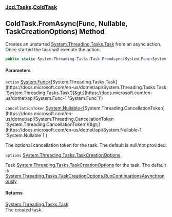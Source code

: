 ### [Jcd.Tasks](Jcd.Tasks.md 'Jcd.Tasks').[ColdTask](Jcd.Tasks.ColdTask.md 'Jcd.Tasks.ColdTask')

## ColdTask.FromAsync(Func<Task>, Nullable<CancellationToken>, TaskCreationOptions) Method

Creates an unstarted [System.Threading.Tasks.Task](https://docs.microsoft.com/en-us/dotnet/api/System.Threading.Tasks.Task 'System.Threading.Tasks.Task') from an async action. Once started the task will execute the action.

```csharp
public static System.Threading.Tasks.Task FromAsync(System.Func<System.Threading.Tasks.Task> action, System.Nullable<System.Threading.CancellationToken> cancellationToken=null, System.Threading.Tasks.TaskCreationOptions options=System.Threading.Tasks.TaskCreationOptions.RunContinuationsAsynchronously);
```
#### Parameters

<a name='Jcd.Tasks.ColdTask.FromAsync(System.Func_System.Threading.Tasks.Task_,System.Nullable_System.Threading.CancellationToken_,System.Threading.Tasks.TaskCreationOptions).action'></a>

`action` [System.Func&lt;](https://docs.microsoft.com/en-us/dotnet/api/System.Func-1 'System.Func`1')[System.Threading.Tasks.Task](https://docs.microsoft.com/en-us/dotnet/api/System.Threading.Tasks.Task 'System.Threading.Tasks.Task')[&gt;](https://docs.microsoft.com/en-us/dotnet/api/System.Func-1 'System.Func`1')

<a name='Jcd.Tasks.ColdTask.FromAsync(System.Func_System.Threading.Tasks.Task_,System.Nullable_System.Threading.CancellationToken_,System.Threading.Tasks.TaskCreationOptions).cancellationToken'></a>

`cancellationToken` [System.Nullable&lt;](https://docs.microsoft.com/en-us/dotnet/api/System.Nullable-1 'System.Nullable`1')[System.Threading.CancellationToken](https://docs.microsoft.com/en-us/dotnet/api/System.Threading.CancellationToken 'System.Threading.CancellationToken')[&gt;](https://docs.microsoft.com/en-us/dotnet/api/System.Nullable-1 'System.Nullable`1')

The optional cancellation token for the task. The default is null/not provided.

<a name='Jcd.Tasks.ColdTask.FromAsync(System.Func_System.Threading.Tasks.Task_,System.Nullable_System.Threading.CancellationToken_,System.Threading.Tasks.TaskCreationOptions).options'></a>

`options` [System.Threading.Tasks.TaskCreationOptions](https://docs.microsoft.com/en-us/dotnet/api/System.Threading.Tasks.TaskCreationOptions 'System.Threading.Tasks.TaskCreationOptions')

Task [System.Threading.Tasks.TaskCreationOptions](https://docs.microsoft.com/en-us/dotnet/api/System.Threading.Tasks.TaskCreationOptions 'System.Threading.Tasks.TaskCreationOptions') for the task. The default is [System.Threading.Tasks.TaskCreationOptions.RunContinuationsAsynchronously](https://docs.microsoft.com/en-us/dotnet/api/System.Threading.Tasks.TaskCreationOptions.RunContinuationsAsynchronously 'System.Threading.Tasks.TaskCreationOptions.RunContinuationsAsynchronously')

#### Returns
[System.Threading.Tasks.Task](https://docs.microsoft.com/en-us/dotnet/api/System.Threading.Tasks.Task 'System.Threading.Tasks.Task')  
The created task.